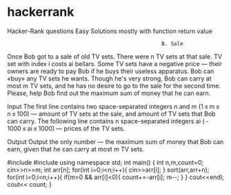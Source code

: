 # hackerrank
Hacker-Rank  questions Easy Solutions mostly with function return value 
                                                  
                                                  
                                                      B. Sale
                                                      
Once Bob got to a sale of old TV sets. There were n TV sets at that sale. TV set with index i costs ai bellars. Some TV sets have a negative price — their owners are ready to pay Bob if he buys their useless apparatus. Bob can «buy» any TV sets he wants. Though he's very strong, Bob can carry at most m TV sets, and he has no desire to go to the sale for the second time. Please, help Bob find out the maximum sum of money that he can earn.

Input
The first line contains two space-separated integers n and m (1 ≤ m ≤ n ≤ 100) — amount of TV sets at the sale, and amount of TV sets that Bob can carry. The following line contains n space-separated integers ai ( - 1000 ≤ ai ≤ 1000) — prices of the TV sets.

Output
Output the only number — the maximum sum of money that Bob can earn, given that he can carry at most m TV sets.


#include <iostream>
#include <algorithm>
using namespace std;
int main()
{
	int n,m,count=0;
	cin>>n>>m;
	int arr[n];
	for(int i=0;i<n;i++){
		cin>>arr[i];
	}
	sort(arr,arr+n);
	for(int i=0;i<n;i++){
		if(m>0 && arr[i]<0){
			count+=-arr[i];
			m--;
		}
	}
	cout<<endl;
	cout<< count;
}
